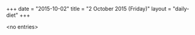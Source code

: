 +++
date = "2015-10-02"
title = "2 October 2015 (Friday)"
layout = "daily-diet"
+++


\<no entries\>
